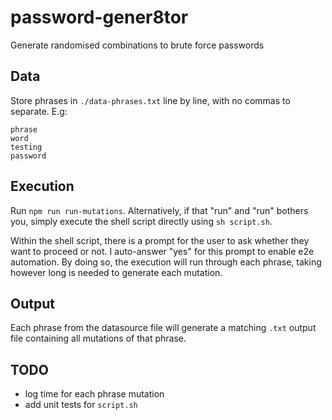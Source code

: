 # password-gener8tor
Generate randomised combinations to brute force passwords

## Data
Store phrases in `./data-phrases.txt` line by line, with no commas to separate. E.g:
```
phrase
word
testing
password
```
## Execution
Run `npm run run-mutations`. Alternatively, if that "run" and "run" bothers you, simply execute the shell script directly using `sh script.sh`.

Within the shell script, there is a prompt for the user to ask whether they want to proceed or not. I auto-answer "yes" for this prompt to enable e2e automation. By doing so, the execution will run through each phrase, taking however long is needed to generate each mutation.

## Output
Each phrase from the datasource file will generate a matching `.txt` output file containing all mutations of that phrase. 

## TODO
- log time for each phrase mutation
- add unit tests for `script.sh`